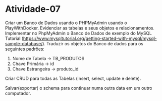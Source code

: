 <h1>Atividade-07</h1>

Criar um Banco de Dados usando o PHPMyAdmin usando o PlayWithDocker. 
Evidenciar as tabelas e seus objetos e relacionamentos.
Implementar no PhpMyAdmin o Banco de Dados de exemplo do MySQL Tutorial (https://www.mysqltutorial.org/getting-started-with-mysql/mysql-sample-database/).
Traduzir os objetos do Banco de dados para os seguintes padrões:
1) Nome de Tabela -> TB_PRODUTOS
2) Chave Primária -> id
3) Chave Estrangeira -> produto_id

Criar CRUD para todas as Tabelas (insert, select, update e delete). 

Salvar(exportar) o schema para continuar numa outra data em um outro computador.
